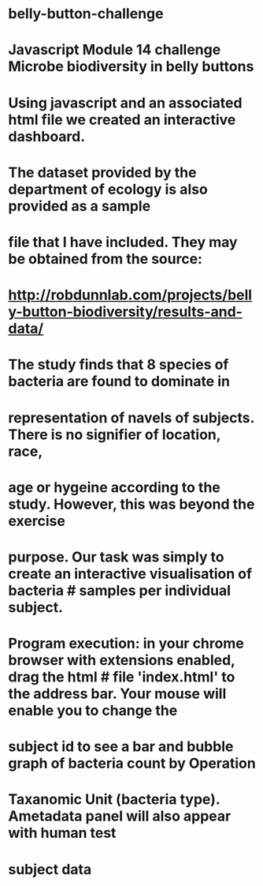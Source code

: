 # belly-button-challenge
# Javascript Module 14 challenge Microbe biodiversity in belly buttons
# Using javascript and an associated html file we created an interactive dashboard.
# The dataset provided by the department of ecology is also provided as a sample 
# file that I have included. They may be obtained from the source:
# http://robdunnlab.com/projects/belly-button-biodiversity/results-and-data/
# The study finds that 8 species of bacteria are found to dominate in 
# representation of navels of subjects. There is no signifier of location, race, 
# age or hygeine according to the study. However, this was beyond the exercise
# purpose. Our task was simply to create an interactive visualisation of bacteria # samples per individual subject.
#
# Program execution: in your chrome browser with extensions enabled, drag the html # file 'index.html' to the address bar. Your mouse will enable you to change the 
# subject id to see a bar and bubble graph of bacteria count by Operation 
# Taxanomic Unit (bacteria type). Ametadata panel will also appear with human test 
# subject data

